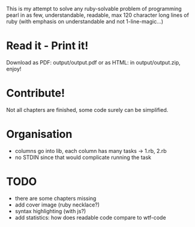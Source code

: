 This is my attempt to solve any ruby-solvable problem of programming
pearl in as few, understandable, readable, max 120 character long lines
of ruby (with emphasis on understandable and not 1-line-magic...)

Read it - Print it!
========
Download as PDF: output/output.pdf or as HTML: in output/output.zip, enjoy!

Contribute!
===========
Not all chapters are finished, some code surely can be simplified.

Organisation
============
 - columns go into lib, each column has many tasks -> 1.rb, 2.rb
 - no STDIN since that would complicate running the task

TODO
====
 - there are some chapters missing
 - add cover image (ruby necklace?)
 - syntax highlighting (with js?)
 - add statistics: how does readable code compare to wtf-code